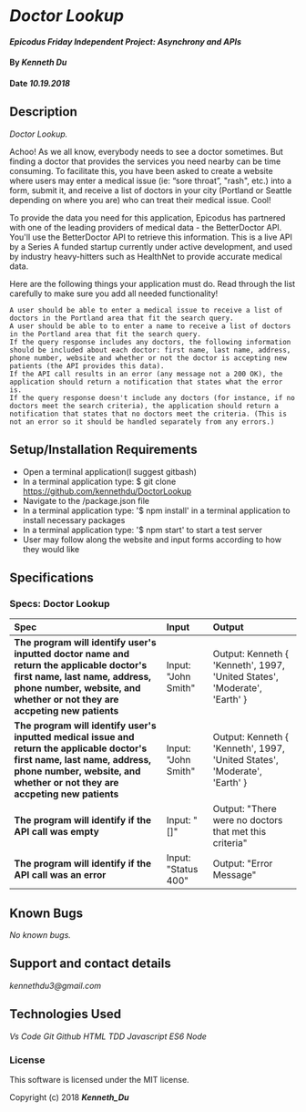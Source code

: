 # _Doctor Lookup_

#### _Epicodus Friday Independent Project: Asynchrony and APIs_

#### By _**Kenneth Du**_

#### Date _**10.19.2018**_

## Description

_Doctor Lookup._

Achoo! As we all know, everybody needs to see a doctor sometimes. But finding a doctor that provides the services you need nearby can be time consuming. To facilitate this, you have been asked to create a website where users may enter a medical issue (ie: “sore throat”, "rash", etc.) into a form, submit it, and receive a list of doctors in your city (Portland or Seattle depending on where you are) who can treat their medical issue. Cool!

To provide the data you need for this application, Epicodus has partnered with one of the leading providers of medical data - the BetterDoctor API. You'll use the BetterDoctor API to retrieve this information. This is a live API by a Series A funded startup currently under active development, and used by industry heavy-hitters such as HealthNet to provide accurate medical data.

Here are the following things your application must do. Read through the list carefully to make sure you add all needed functionality!

    A user should be able to enter a medical issue to receive a list of doctors in the Portland area that fit the search query.
    A user should be able to to enter a name to receive a list of doctors in the Portland area that fit the search query.
    If the query response includes any doctors, the following information should be included about each doctor: first name, last name, address, phone number, website and whether or not the doctor is accepting new patients (the API provides this data).
    If the API call results in an error (any message not a 200 OK), the application should return a notification that states what the error is.
    If the query response doesn't include any doctors (for instance, if no doctors meet the search criteria), the application should return a notification that states that no doctors meet the criteria. (This is not an error so it should be handled separately from any errors.)


## Setup/Installation Requirements
* Open a terminal application(I suggest gitbash)
* In a terminal application type: $ git clone https://github.com/kennethdu/DoctorLookup
* Navigate to the /package.json file
* In a terminal application type: '$ npm install' in a terminal application to install necessary packages 
* In a terminal application type: '$ npm start' to start a test server 
* User may follow along the website and input forms according to how they would like 

## Specifications

### Specs: Doctor Lookup
| Spec | Input | Output |
| :-------------     | :------------- | :------------- |
| **The program will identify user's inputted doctor name and return the applicable doctor's first name, last name, address, phone number, website, and whether or not they are accpeting new patients** | Input: "John Smith" | Output: Kenneth { 'Kenneth', 1997, 'United States', 'Moderate', 'Earth' } |
| **The program will identify user's inputted medical issue and return the applicable doctor's first name, last name, address, phone number, website, and whether or not they are accpeting new patients** | Input: "John Smith" | Output: Kenneth { 'Kenneth', 1997, 'United States', 'Moderate', 'Earth' } |
| **The program will identify if the API call was empty** | Input: "[]" | Output: "There were no doctors that met this criteria" |
| **The program will identify if the API call was an error** | Input: "Status 400" | Output: "Error Message" |


## Known Bugs

_No known bugs._

## Support and contact details

_kennethdu3@gmail.com_

## Technologies Used

_Vs Code_
_Git_
_Github_
_HTML_
_TDD_
_Javascript_
_ES6_
_Node_
### License

This software is licensed under the MIT license.

Copyright (c) 2018 **_Kenneth_Du_**